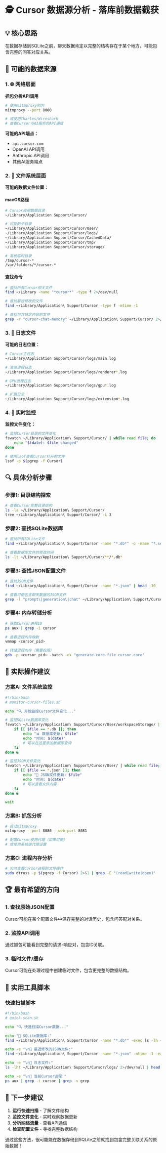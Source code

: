 # 🕵️ Cursor 数据源分析 - 落库前数据截获

## 💡 核心思路
在数据存储到SQLite之前，聊天数据肯定以完整的结构存在于某个地方，可能包含完整的问答对应关系。

## 🎯 可能的数据来源

### 1. 🌐 网络层面
**抓包分析API调用**
```bash
# 使用mitmproxy抓包
mitmproxy --port 8080

# 或使用Charles/Wireshark
# 查看Cursor与AI服务的API通信
```

**可能的API端点：**
- `api.cursor.com`
- OpenAI API调用
- Anthropic API调用
- 其他AI服务端点

### 2. 📁 文件系统层面
**可能的数据文件位置：**

#### macOS路径
```bash
# Cursor应用数据目录
~/Library/Application Support/Cursor/

# 可能的子目录
~/Library/Application Support/Cursor/User/
~/Library/Application Support/Cursor/logs/
~/Library/Application Support/Cursor/CachedData/
~/Library/Application Support/Cursor/tmp/
~/Library/Application Support/Cursor/storage/

# 系统临时目录
/tmp/cursor-*
/var/folders/*/cursor-*
```

#### 查找命令
```bash
# 查找所有Cursor相关文件
find ~/Library -name "*cursor*" -type f 2>/dev/null

# 查找最近修改的文件
find ~/Library/Application\ Support/Cursor -type f -mtime -1

# 查找包含特定内容的文件
grep -r "cursor-chat-memory" ~/Library/Application\ Support/Cursor/ 2>/dev/null
```

### 3. 📝 日志文件
**可能的日志位置：**
```bash
# Cursor主日志
~/Library/Application Support/Cursor/logs/main.log

# 渲染进程日志
~/Library/Application Support/Cursor/logs/renderer*.log

# GPU进程日志  
~/Library/Application Support/Cursor/logs/gpu*.log

# 扩展日志
~/Library/Application Support/Cursor/logs/extension*.log
```

### 4. 🔄 实时监控
**监控文件变化：**
```bash
# 监控Cursor目录的文件变化
fswatch ~/Library/Application\ Support/Cursor/ | while read file; do
    echo "$(date): $file changed"
done

# 使用lsof查看Cursor打开的文件
lsof -p $(pgrep -f Cursor)
```

## 🔍 具体分析步骤

### 步骤1: 目录结构探索
```bash
# 查看Cursor完整目录结构
ls -la ~/Library/Application\ Support/Cursor/
tree ~/Library/Application\ Support/Cursor/ -L 3
```

### 步骤2: 查找SQLite数据库
```bash
# 查找所有SQLite文件
find ~/Library/Application\ Support/Cursor -name "*.db*" -o -name "*.sqlite*"

# 查看数据库文件的修改时间
ls -lt ~/Library/Application\ Support/Cursor/**/*.db*
```

### 步骤3: 查找JSON配置文件
```bash
# 查找JSON文件
find ~/Library/Application\ Support/Cursor -name "*.json" | head -10

# 查看可能包含聊天数据的JSON文件
grep -l "prompt\|generation\|chat" ~/Library/Application\ Support/Cursor/**/*.json 2>/dev/null
```

### 步骤4: 内存转储分析
```bash
# 获取Cursor进程ID
ps aux | grep -i cursor

# 查看进程内存映射
vmmap <cursor_pid>

# 转储进程内存（需要权限）
gdb -p <cursor_pid> -batch -ex "generate-core-file cursor.core"
```

## 🎪 实际操作建议

### 方案A: 文件系统监控
```bash
#!/bin/bash
# monitor-cursor-files.sh

echo "🔍 开始监控Cursor文件变化..."

# 监控SQLite数据库变化
fswatch ~/Library/Application\ Support/Cursor/User/workspaceStorage/ | while read file; do
    if [[ $file == *.db ]]; then
        echo "📊 数据库更新: $file"
        echo "时间: $(date)"
        # 可以在这里添加数据库查询
    fi
done &

# 监控JSON文件变化
fswatch ~/Library/Application\ Support/Cursor/User/ | while read file; do
    if [[ $file == *.json ]]; then
        echo "📄 JSON文件更新: $file" 
        echo "时间: $(date)"
        # 可以查看文件内容
    fi
done &

wait
```

### 方案B: 抓包分析
```bash
# 启动mitmproxy
mitmproxy --port 8080 --web-port 8081

# 配置Cursor使用代理（如果可能）
# 或使用系统级代理设置
```

### 方案C: 进程内存分析
```bash
# 实时查看Cursor进程的文件操作
sudo dtruss -p $(pgrep -f Cursor) 2>&1 | grep -E "(read|write|open)"
```

## 🏆 最有希望的方向

### 1. 查找原始JSON配置
Cursor可能在某个配置文件中保存完整的对话历史，包含问答配对关系。

### 2. 监控API调用
通过抓包可能看到完整的请求-响应对，包含ID关联。

### 3. 临时文件/缓存
Cursor可能在处理过程中创建临时文件，包含更完整的数据结构。

## 🔧 实用工具脚本

### 快速扫描脚本
```bash
#!/bin/bash
# quick-scan.sh

echo "🔍 快速扫描Cursor数据..."

echo "📂 SQLite数据库:"
find ~/Library/Application\ Support/Cursor -name "*.db*" -exec ls -lh {} \;

echo -e "\n📄 最近修改的JSON文件:"
find ~/Library/Application\ Support/Cursor -name "*.json" -mtime -1 -exec ls -lht {} \;

echo -e "\n📝 日志文件:"
ls -lht ~/Library/Application\ Support/Cursor/logs/ 2>/dev/null | head -5

echo -e "\n🔄 当前Cursor进程:"
ps aux | grep -i cursor | grep -v grep
```

## 🎯 下一步建议

1. **运行快速扫描** - 了解文件结构
2. **监控文件变化** - 实时观察数据更新
3. **分析网络流量** - 查看API通信
4. **检查配置文件** - 寻找完整数据结构

通过这些方法，很可能能在数据存储到SQLite之前就找到包含完整关联关系的原始数据！ 
